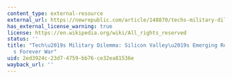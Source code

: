 ```yaml
---
content_type: external-resource
external_url: https://newrepublic.com/article/148870/techs-military-dilemma-silicon-valley
has_external_license_warning: true
license: https://en.wikipedia.org/wiki/All_rights_reserved
status: ''
title: "Tech\u2019s Military Dilemma: Silicon Valley\u2019s Emerging Role in America\u2019\
  s Forever War"
uid: 2ed3924c-23d7-4759-bb76-ce32ea81536e
wayback_url: ''
---
```

